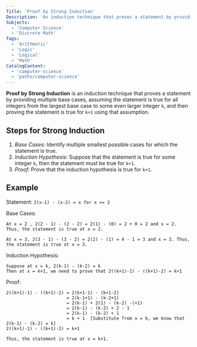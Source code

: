 ```yaml
---
Title: 'Proof by Strong Induction'
Description: 'An induction technique that proves a statement by providing multiple base cases,  assuming the statement is true for all integers from the largest base case to some even larger integer k, and then proving the statement is true for k+1 using that assumption.'
Subjects:
  - 'Computer Science'
  - 'Discrete Math'
Tags: 
  - 'Arithmetic'
  - 'Logic'
  - 'Logical'
  - 'Math'
CatalogContent:
  - 'computer-science'
  - 'paths/computer-science'
---
```


**Proof by Strong Induction** is an induction technique that proves a statement by providing multiple base cases, assuming the statement is true for all integers from the largest base case to some even larger integer `k`, and then proving the statement is true for `k+1` using that assumption.

## Steps for Strong Induction

  1. _Base Cases_: Identify multiple smallest possible cases for which the statement is true.
  2. _Induction Hypothesis_: Suppose that the statement is true for some integer `k`, then the statement must be true for `k+1`.
  3. _Proof_: Prove that the induction hypothesis is true for `k+1`.

## Example

Statement: `2(x-1) - (x-2) = x for x >= 2`

Base Cases:

```
At x = 2 , 2(2 - 1) - (2 - 2) = 2(1) - (0) = 2 + 0 = 2 and x = 2. Thus, the statement is true at x = 2.

At x = 3, 2(3 - 1) - (3 - 2) = 2(2) - (1) = 4 - 1 = 3 and x = 3. Thus, the statement is true at x = 3.
```

Induction Hypothesis:

```
Suppose at x = k, 2(k-1) - (k-2) = k
Then at x = k+1, we need to prove that 2((k+1)-1) - ((k+1)-2) = k+1
```

Proof:

```
2((k+1)-1) - ((k+1)-2) = 2(k+1-1) - (k+1-2) 
                       = 2(k-1+1) - (k-2+1) 
                       = 2(k-1) + 2(1) - (k-2) -(+1) 
                       = 2(k-1) - (k-2) + 2 - 1
                       = 2(k-1) - (k-2) + 1 
                       = k + 1  [Substitute from x = k, we know that 2(k-1) - (k-2) = k]
2((k+1)-1) - ((k+1)-2) = k+1

Thus, the statement is true at x = k+1.
```

